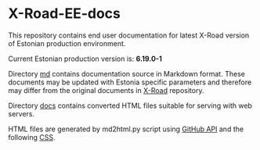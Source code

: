 # X-Road-EE-docs

This repository contains end user documentation for latest X-Road version of Estonian production environment.

Current Estonian production version is: **6.19.0-1**

Directory [md](md) contains documentation source in Markdown format. These documents may be updated with Estonia specific parameters and therefore may differ from the original documents in
[X-Road](https://github.com/ria-ee/X-Road/tree/develop/doc) repository.

Directory [docs](docs) contains converted HTML files suitable for serving with web servers.

HTML files are generated by md2html.py script using [GitHub API](https://developer.github.com/v3/markdown/) and the following [CSS](https://github.com/sindresorhus/github-markdown-css). 

